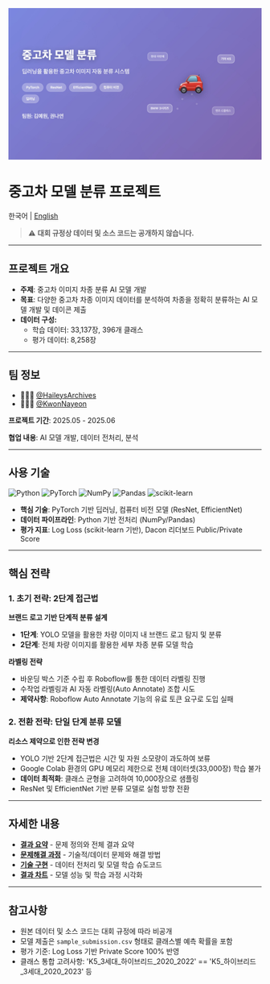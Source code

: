 ![Thumbnail-Korean](assets/thumbnail-ko.jpg)

# 중고차 모델 분류 프로젝트

한국어 | [English](README.en.md)

> ⚠️ **대회 규정상 데이터 및 소스 코드는 공개하지 않습니다.**

<!--
> 본 레포지토리는 프로젝트 개요와 슈도코드만 포함합니다.
-->

---

## 프로젝트 개요

- **주제**: 중고차 이미지 차종 분류 AI 모델 개발
- **목표**: 다양한 중고차 차종 이미지 데이터를 분석하여 차종을 정확히 분류하는 AI 모델 개발 및 데이콘 제출
- **데이터 구성:**
    - 학습 데이터: 33,137장, 396개 클래스
    - 평가 데이터: 8,258장

---

## 팀 정보
- 👩🏻‍💻 [@HaileysArchives](https://github.com/HaileysArchives)
- 👩🏻‍💻 [@KwonNayeon](https://github.com/KwonNayeon)

**프로젝트 기간**: 2025.05 - 2025.06

**협업 내용**: AI 모델 개발, 데이터 전처리, 분석

---

## 사용 기술

![Python](https://img.shields.io/badge/Python-3776AB?style=for-the-badge&logo=python&logoColor=white)
![PyTorch](https://img.shields.io/badge/PyTorch-EE4C2C?style=for-the-badge&logo=pytorch&logoColor=white)
![NumPy](https://img.shields.io/badge/numpy-%23013243.svg?style=for-the-badge&logo=numpy&logoColor=white)
![Pandas](https://img.shields.io/badge/pandas-%23150458.svg?style=for-the-badge&logo=pandas&logoColor=white)
![scikit-learn](https://img.shields.io/badge/scikit--learn-%23F7931E.svg?style=for-the-badge&logo=scikit-learn&logoColor=white)

- **핵심 기술**: PyTorch 기반 딥러닝, 컴퓨터 비전 모델 (ResNet, EfficientNet)
- **데이터 파이프라인**: Python 기반 전처리 (NumPy/Pandas)
- **평가 지표**: Log Loss (scikit-learn 기반), Dacon 리더보드 Public/Private Score

---

## 핵심 전략

### 1. 초기 전략: 2단계 접근법

**브랜드 로고 기반 단계적 분류 설계**
- **1단계**: YOLO 모델을 활용한 차량 이미지 내 브랜드 로고 탐지 및 분류
- **2단계**: 전체 차량 이미지를 활용한 세부 차종 분류 모델 학습

**라벨링 전략**
- 바운딩 박스 기준 수립 후 Roboflow를 통한 데이터 라벨링 진행
- 수작업 라벨링과 AI 자동 라벨링(Auto Annotate) 조합 시도
- **제약사항**: Roboflow Auto Annotate 기능의 유료 토큰 요구로 도입 실패

### 2. 전환 전략: 단일 단계 분류 모델

**리소스 제약으로 인한 전략 변경**
- YOLO 기반 2단계 접근법은 시간 및 자원 소모량이 과도하여 보류
- Google Colab 환경의 GPU 메모리 제한으로 전체 데이터셋(33,000장) 학습 불가
- **데이터 최적화**: 클래스 균형을 고려하여 10,000장으로 샘플링
- ResNet 및 EfficientNet 기반 분류 모델로 실험 방향 전환

---

## 자세한 내용

- **[결과 요약](summary_report.md)** - 문제 정의와 전체 결과 요약
- **[문제해결 과정](troubleshooting.md)** - 기술적/데이터 문제와 해결 방법
- **[기술 구현](implementation/)** - 데이터 전처리 및 모델 학습 슈도코드
- **[결과 차트](assets/)** - 모델 성능 및 학습 과정 시각화

---

## 참고사항

- 원본 데이터 및 소스 코드는 대회 규정에 따라 비공개
- 모델 제출은 `sample_submission.csv` 형태로 클래스별 예측 확률을 포함
- 평가 기준: Log Loss 기반 Private Score 100% 반영
- 클래스 통합 고려사항: 'K5_3세대_하이브리드_2020_2022' == 'K5_하이브리드_3세대_2020_2023' 등